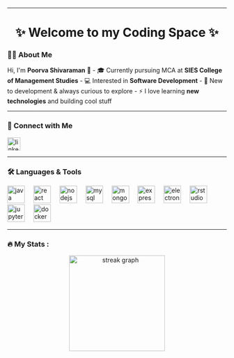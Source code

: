 

---

### <h1 align="center">✨ Welcome to my Coding Space ✨</h1>  

### <h3 align="left">👩‍💻 About Me</h3>  

<p align="left">  
Hi, I'm <b>Poorva Shivaraman</b> 👋  
- 🎓 Currently pursuing MCA at <b>SIES College of Management Studies</b>  
- 💻 Interested in <b>Software Development</b>  
- 🌱 New to development & always curious to explore  
- ⚡ I love learning <b>new technologies</b> and building cool stuff  
</p>  

---

### <h3 align="left">🔗 Connect with Me</h3>  

<p align="left">  
<a href="www.linkedin.com/in/poorva-shivaraman-894a79306" target="_blank">  
<img src="https://img.shields.io/static/v1?message=LinkedIn&logo=linkedin&label=&color=0077B5&logoColor=white&labelColor=&style=for-the-badge" height="30" alt="linkedin logo" />  
</a>  
</p>  

---

### <h3 align="left">🛠 Languages & Tools</h3>  

<div align="left">  
 <img src="https://cdn.jsdelivr.net/gh/devicons/devicon/icons/java/java-original.svg" height="40" alt="java logo"/> <img width="12"/>  
 <img src="https://cdn.jsdelivr.net/gh/devicons/devicon/icons/react/react-original-wordmark.svg" height="40" alt="react logo"/> <img width="12"/>  
 <img src="https://cdn.jsdelivr.net/gh/devicons/devicon/icons/nodejs/nodejs-original-wordmark.svg" height="40" alt="nodejs logo"/> <img width="12"/>  
 <img src="https://cdn.jsdelivr.net/gh/devicons/devicon/icons/mysql/mysql-original-wordmark.svg" height="40" alt="mysql logo"/> <img width="12"/>  
 <img src="https://cdn.jsdelivr.net/gh/devicons/devicon/icons/mongodb/mongodb-original-wordmark.svg" height="40" alt="mongodb logo"/> <img width="12"/>  
 <img src="https://cdn.jsdelivr.net/gh/devicons/devicon/icons/express/express-original.svg" height="40" alt="express logo"/> <img width="12"/>  
 <img src="https://cdn.jsdelivr.net/gh/devicons/devicon/icons/electron/electron-original.svg" height="40" alt="electron logo"/> <img width="12"/>  
 <img src="https://cdn.jsdelivr.net/gh/devicons/devicon/icons/rstudio/rstudio-original.svg" height="40" alt="rstudio logo"/> <img width="12"/>  
 <img src="https://cdn.jsdelivr.net/gh/devicons/devicon/icons/jupyter/jupyter-original-wordmark.svg" height="40" alt="jupyter logo"/> <img width="12"/>  
 <img src="https://cdn.jsdelivr.net/gh/devicons/devicon/icons/docker/docker-original-wordmark.svg" height="40" alt="docker logo"/>  
</div>  

---

### <h3 align="left">🔥 My Stats :</h3>  

<div align="center">  
 <img src="https://streak-stats.demolab.com?user=poorvashivaraman&locale=en&mode=daily&theme=dark&hide_border=false&border_radius=5&order=3" height="220" alt="streak graph" />  
</div>  

